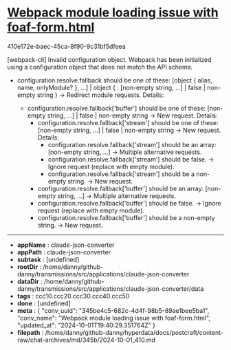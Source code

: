 # [Webpack module loading issue with foaf-form.html](https://claude.ai/chat/345be4c5-682c-4d4f-98b5-89ae1bee5ba1)

410e172e-baec-45ca-8f90-9c31bf5dfeea

[webpack-cli] Invalid configuration object. Webpack has been initialized using a configuration object that does not match the API schema.
 - configuration.resolve.fallback should be one of these:
   [object { alias, name, onlyModule? }, ...] | object { <key>: [non-empty string, ...] | false | non-empty string }
   -> Redirect module requests.
   Details:
    * configuration.resolve.fallback['buffer'] should be one of these:
      [non-empty string, ...] | false | non-empty string
      -> New request.
      Details:
       * configuration.resolve.fallback['stream'] should be one of these:
         [non-empty string, ...] | false | non-empty string
         -> New request.
         Details:
          * configuration.resolve.fallback['stream'] should be an array:
            [non-empty string, ...]
            -> Multiple alternative requests.
          * configuration.resolve.fallback['stream'] should be false.
            -> Ignore request (replace with empty module).
          * configuration.resolve.fallback['stream'] should be a non-empty string.
            -> New request.
       * configuration.resolve.fallback['buffer'] should be an array:
         [non-empty string, ...]
         -> Multiple alternative requests.
       * configuration.resolve.fallback['buffer'] should be false.
         -> Ignore request (replace with empty module).
       * configuration.resolve.fallback['buffer'] should be a non-empty string.
         -> New request.

---

* **appName** : claude-json-converter
* **appPath** : claude-json-converter
* **subtask** : [undefined]
* **rootDir** : /home/danny/github-danny/transmissions/src/applications/claude-json-converter
* **dataDir** : /home/danny/github-danny/transmissions/src/applications/claude-json-converter/data
* **tags** : ccc10.ccc20.ccc30.ccc40.ccc50
* **done** : [undefined]
* **meta** : {
  "conv_uuid": "345be4c5-682c-4d4f-98b5-89ae1bee5ba1",
  "conv_name": "Webpack module loading issue with foaf-form.html",
  "updated_at": "2024-10-01T19:40:29.351764Z"
}
* **filepath** : /home/danny/github-danny/hyperdata/docs/postcraft/content-raw/chat-archives/md/345b/2024-10-01_410.md